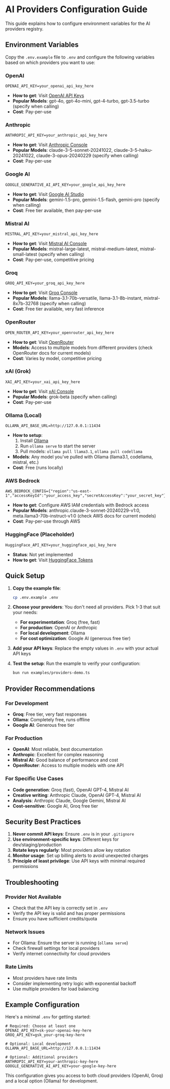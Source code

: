 # AI Providers Configuration Guide

This guide explains how to configure environment variables for the AI providers registry.

## Environment Variables

Copy the `.env.example` file to `.env` and configure the following variables based on which providers you want to use:

### OpenAI
```
OPENAI_API_KEY=your_openai_api_key_here
```
- **How to get**: Visit [OpenAI API Keys](https://platform.openai.com/api-keys)
- **Popular Models**: gpt-4o, gpt-4o-mini, gpt-4-turbo, gpt-3.5-turbo (specify when calling)
- **Cost**: Pay-per-use

### Anthropic
```
ANTHROPIC_API_KEY=your_anthropic_api_key_here
```
- **How to get**: Visit [Anthropic Console](https://console.anthropic.com/)
- **Popular Models**: claude-3-5-sonnet-20241022, claude-3-5-haiku-20241022, claude-3-opus-20240229 (specify when calling)
- **Cost**: Pay-per-use

### Google AI
```
GOOGLE_GENERATIVE_AI_API_KEY=your_google_api_key_here
```
- **How to get**: Visit [Google AI Studio](https://aistudio.google.com/app/apikey)
- **Popular Models**: gemini-1.5-pro, gemini-1.5-flash, gemini-pro (specify when calling)
- **Cost**: Free tier available, then pay-per-use

### Mistral AI
```
MISTRAL_API_KEY=your_mistral_api_key_here
```
- **How to get**: Visit [Mistral AI Console](https://console.mistral.ai/)
- **Popular Models**: mistral-large-latest, mistral-medium-latest, mistral-small-latest (specify when calling)
- **Cost**: Pay-per-use, competitive pricing

### Groq
```
GROQ_API_KEY=your_groq_api_key_here
```
- **How to get**: Visit [Groq Console](https://console.groq.com/keys)
- **Popular Models**: llama-3.1-70b-versatile, llama-3.1-8b-instant, mixtral-8x7b-32768 (specify when calling)
- **Cost**: Free tier available, very fast inference

### OpenRouter
```
OPEN_ROUTER_API_KEY=your_openrouter_api_key_here
```
- **How to get**: Visit [OpenRouter](https://openrouter.ai/keys)
- **Models**: Access to multiple models from different providers (check OpenRouter docs for current models)
- **Cost**: Varies by model, competitive pricing

### xAI (Grok)
```
XAI_API_KEY=your_xai_api_key_here
```
- **How to get**: Visit [xAI Console](https://console.x.ai/)
- **Popular Models**: grok-beta (specify when calling)
- **Cost**: Pay-per-use

### Ollama (Local)
```
OLLAMA_API_BASE_URL=http://127.0.0.1:11434
```
- **How to setup**: 
  1. Install [Ollama](https://ollama.ai/)
  2. Run `ollama serve` to start the server
  3. Pull models: `ollama pull llama3.1`, `ollama pull codellama`
- **Models**: Any model you've pulled with Ollama (llama3.1, codellama, mistral, etc.)
- **Cost**: Free (runs locally)

### AWS Bedrock
```
AWS_BEDROCK_CONFIG={"region":"us-east-1","accessKeyId":"your_access_key","secretAccessKey":"your_secret_key"}
```
- **How to get**: Configure AWS IAM credentials with Bedrock access
- **Popular Models**: anthropic.claude-3-sonnet-20240229-v1:0, meta.llama3-70b-instruct-v1:0 (check AWS docs for current models)
- **Cost**: Pay-per-use through AWS

### HuggingFace (Placeholder)
```
HuggingFace_API_KEY=your_huggingface_api_key_here
```
- **Status**: Not yet implemented
- **How to get**: Visit [HuggingFace Tokens](https://huggingface.co/settings/tokens)

## Quick Setup

1. **Copy the example file**:
   ```bash
   cp .env.example .env
   ```

2. **Choose your providers**: You don't need all providers. Pick 1-3 that suit your needs:
   - **For experimentation**: Groq (free, fast)
   - **For production**: OpenAI or Anthropic
   - **For local development**: Ollama
   - **For cost optimization**: Google AI (generous free tier)

3. **Add your API keys**: Replace the empty values in `.env` with your actual API keys

4. **Test the setup**: Run the example to verify your configuration:
   ```bash
   bun run examples/providers-demo.ts
   ```

## Provider Recommendations

### For Development
- **Groq**: Free tier, very fast responses
- **Ollama**: Completely free, runs offline
- **Google AI**: Generous free tier

### For Production
- **OpenAI**: Most reliable, best documentation
- **Anthropic**: Excellent for complex reasoning
- **Mistral AI**: Good balance of performance and cost
- **OpenRouter**: Access to multiple models with one API

### For Specific Use Cases
- **Code generation**: Groq (fast), OpenAI GPT-4, Mistral AI
- **Creative writing**: Anthropic Claude, OpenAI GPT-4, Mistral AI
- **Analysis**: Anthropic Claude, Google Gemini, Mistral AI
- **Cost-sensitive**: Google AI, Groq free tier

## Security Best Practices

1. **Never commit API keys**: Ensure `.env` is in your `.gitignore`
2. **Use environment-specific keys**: Different keys for dev/staging/production
3. **Rotate keys regularly**: Most providers allow key rotation
4. **Monitor usage**: Set up billing alerts to avoid unexpected charges
5. **Principle of least privilege**: Use API keys with minimal required permissions

## Troubleshooting

### Provider Not Available
- Check that the API key is correctly set in `.env`
- Verify the API key is valid and has proper permissions
- Ensure you have sufficient credits/quota

### Network Issues
- For Ollama: Ensure the server is running (`ollama serve`)
- Check firewall settings for local providers
- Verify internet connectivity for cloud providers

### Rate Limits
- Most providers have rate limits
- Consider implementing retry logic with exponential backoff
- Use multiple providers for load balancing

## Example Configuration

Here's a minimal `.env` for getting started:

```env
# Required: Choose at least one
OPENAI_API_KEY=sk-your-openai-key-here
GROQ_API_KEY=gsk_your-groq-key-here

# Optional: Local development
OLLAMA_API_BASE_URL=http://127.0.0.1:11434

# Optional: Additional providers
ANTHROPIC_API_KEY=your-anthropic-key-here
GOOGLE_GENERATIVE_AI_API_KEY=your-google-key-here
```

This configuration gives you access to both cloud providers (OpenAI, Groq) and a local option (Ollama) for development.